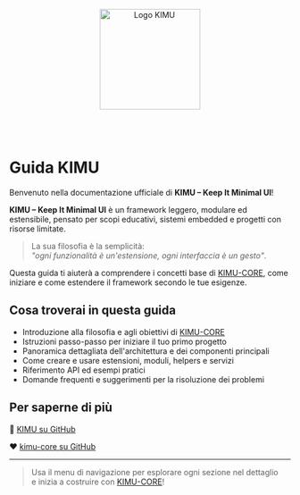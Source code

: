 <p align="center">
  <img src="/images/logo_kimu.png" alt="Logo KIMU" width="180" />
</p>
<br>
<br>

# Guida KIMU

Benvenuto nella documentazione ufficiale di **KIMU – Keep It Minimal UI**!

**KIMU – Keep It Minimal UI** è un framework leggero, modulare ed estensibile, pensato per scopi educativi, sistemi embedded e progetti con risorse limitate.

> La sua filosofia è la semplicità:  
> _"ogni funzionalità è un'estensione, ogni interfaccia è un gesto"_.

Questa guida ti aiuterà a comprendere i concetti base di [KIMU-CORE](https://github.com/UnicoVerso/kimu-core), come iniziare e come estendere il framework secondo le tue esigenze.

## Cosa troverai in questa guida

- Introduzione alla filosofia e agli obiettivi di [KIMU-CORE](https://github.com/UnicoVerso/kimu-core)
- Istruzioni passo-passo per iniziare il tuo primo progetto
- Panoramica dettagliata dell'architettura e dei componenti principali
- Come creare e usare estensioni, moduli, helpers e servizi
- Riferimento API ed esempi pratici
- Domande frequenti e suggerimenti per la risoluzione dei problemi

## Per saperne di più

🌱 [KIMU su GitHub](https://github.com/UnicoVerso/kimu)

❤️ [kimu-core su GitHub](https://github.com/UnicoVerso/kimu-core)

---

>Usa il menu di navigazione per esplorare ogni sezione nel dettaglio  
>e inizia a costruire con [KIMU-CORE](https://github.com/UnicoVerso/kimu-core)!

